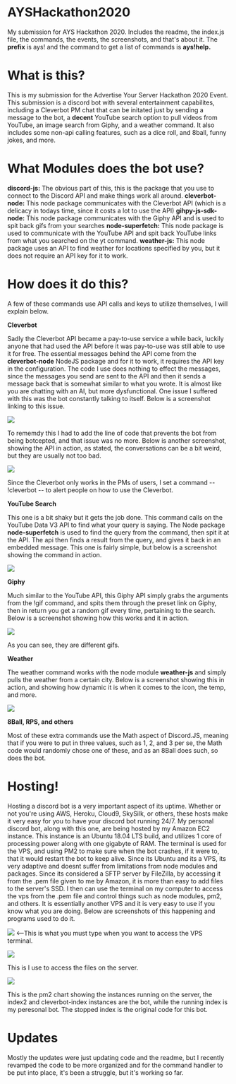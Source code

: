 # AYSHackathon2020
My submission for AYS Hackathon 2020. Includes the readme, the index.js file, the commands, the events, the screenshots, and that's about it. The **prefix** is ays! and the command to get a list of commands is **ays!help.**

# What is this?
This is my submission for the Advertise Your Server Hackathon 2020 Event. This submission is a discord bot with several entertainment capabilites, including a Cleverbot PM chat that can be initated just by sending a message to the bot, a **decent** YouTube search option to pull videos from YouTube, an image search from Giphy, and a weather command. It also includes some non-api calling features, such as a dice roll, and 8ball, funny jokes, and more.

# What Modules does the bot use?
**discord-js:** The obvious part of this, this is the package that you use to connect to the Discord API and make things work all around.
**cleverbot-node:** This node package communicates with the Cleverbot API (which is a delicacy in todays time, since it costs a lot to use the API)
**gihpy-js-sdk-node:** This node package communicates with the Giphy API and is used to spit back gifs from your searches
**node-superfetch:** This node package is used to communicate with the YouTube API and spit back YouTube links from what you searched on the yt command.
**weather-js:** This node package uses an API to find weather for locations specified by you, but it does not require an API key for it to work.

# How does it do this?
A few of these commands use API calls and keys to utilize themselves, I will explain below.

**Cleverbot**

Sadly the Cleverbot API became a pay-to-use service a while back, luckily anyone that had used the API before it was pay-to-use was still able to use it for free. The essential messages behind the API come from the **cleverbot-node** NodeJS package and for it to work, it requires the API key in the configuration. The code I use does nothing to effect the messages, since the messages you send are sent to the API and then it sends a message back that is somewhat similar to what you wrote. It is almost like you are chatting with an AI, but more dysfunctional. One issue I suffered with this was the bot constantly talking to itself. Below is a screenshot linking to this issue.

![](https://github.com/CrossFIRE121/AYSHackathon2020/blob/master/Screen%20Shot%202020-07-21%20at%2011.35.12%20PM.png)

To rememdy this I had to add the line of code that prevents the bot from being botcepted, and that issue was no more. Below is another screenshot, showing the API in action, as stated, the conversations can be a bit weird, but they are usually not too bad.

![](https://github.com/CrossFIRE121/AYSHackathon2020/blob/master/screencap2.png)

Since the Cleverbot only works in the PMs of users, I set a command -- !cleverbot -- to alert people on how to use the Cleverbot.

**YouTube Search**

This one is a bit shaky but it gets the job done. This command calls on the YouTube Data V3 API to find what your query is saying. The Node package **node-superfetch** is used to find the query from the command, then spit it at the API. The api then finds a result from the query, and gives it back in an embedded message. This one is fairly simple, but below is a screenshot showing the command in action.

![](https://github.com/CrossFIRE121/AYSHackathon2020/blob/master/screencap3.png)

**Giphy**

Much similar to the YouTube API, this Giphy API simply grabs the arguments from the !gif command, and spits them through the preset link on Giphy, then in return you get a random gif every time, pertaining to the search. Below is a screenshot showing how this works and it in action.

![](https://github.com/CrossFIRE121/AYSHackathon2020/blob/master/screencap4.png)

As you can see, they are different gifs.

**Weather** 

The weather command works with the node module **weather-js** and simply pulls the weather from a certain city. Below is a screenshot showing this in action, and showing how dynamic it is when it comes to the icon, the temp, and more.

![](https://github.com/CrossFIRE121/AYSHackathon2020/blob/master/screencap5.png)

**8Ball, RPS, and others**

Most of these extra commands use the Math aspect of Discord.JS, meaning that if you were to put in three values, such as 1, 2, and 3 per se, the Math code would randomly chose one of these, and as an 8Ball does such, so does the bot.

# Hosting!
Hosting a discord bot is a very important aspect of its uptime. Whether or not you're using AWS, Heroku, Cloud9, SkySilk, or others, these hosts make it very easy for you to have your discord bot running 24/7. My personal discord bot, along with this one, are being hosted by my Amazon EC2 instance. This instance is an Ubuntu 18.04 LTS build, and utilizes 1 core of processing power along with one gigabyte of RAM. The terminal is used for the VPS, and using PM2 to make sure when the bot crashes, if it were to, that it would restart the bot to keep alive. Since its Ubuntu and its a VPS, its very adaptive and doesnt suffer from limitations from node modules and packages. Since its considered a SFTP server by FileZilla, by accessing it from the .pem file given to me by Amazon, it is more than easy to add files to the server's SSD. I then can use the terminal on my computer to access the vps from the .pem file and control things such as node modules, pm2, and others. It is essentially another VPS and it is very easy to use if you know what you are doing. Below are screenshots of this happening and programs used to do it.

![](https://github.com/CrossFIRE121/AYSHackathon2020/blob/master/screencap6.png) <--This is what you must type when you want to access the VPS terminal.


![](https://github.com/CrossFIRE121/AYSHackathon2020/blob/master/%5Cscreencap7.png)                     

This is I use to access the files on the server.

![](https://github.com/CrossFIRE121/AYSHackathon2020/blob/master/screencap8.png)

This is the pm2 chart showing the instances running on the server, the index2 and cleverbot-index instances are the bot, while the running index is my peresonal bot. The stopped index is the original code for this bot.


# Updates
Mostly the updates were just updating code and the readme, but I recently revamped the code to be more organized and for the command handler to be put into place, it's been a struggle, but it's working so far. 


